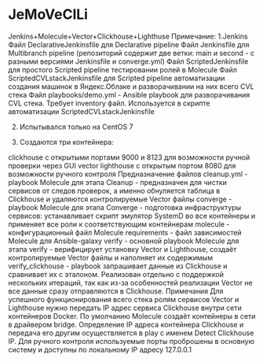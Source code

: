 # JeMoVeClLi
Jenkins+Molecule+Vector+Clickhouse+Lighthuse
Примечание:
1.Jenkins
Файл DeclarativeJenkinsfile для Declarative pipeline
Файл Jenkinsfile для Multibranch pipeline (репозиторий содержит две ветки: main и second - с разными версиями Jenkinsfile и converge.yml)
Файл ScriptedJenkinsfile для простого Scripted pipeline тестировании ролей в Molecule
Файл ScriptedCVLstackJenkinsfile для Scripted pipeline автоматизации создания машинок в Яндекс.Облаке и разворачивании на них всего CVL стека
Файл playbooks/demo.yml - Ansible playbook для разворачивания CVL стека. Требует inventory файл. Используется в скрипте автоматизации ScriptedCVLstackJenkinsfile

2. Испытывался только на CentOS 7

3. Создаются три контейнера:

clickhouse с открытыми портами 9000 и 8123 для возможности ручной проверки через GUI
vector
lighthouse с открытым портом 8080 для возможности ручного контроля
Предназначение файлов
cleanup.yml - playbook Molecule для этапа Cleanup - предназначен для чистки сервисов от следов проверок, а именно обнуляется таблица в Clickhouse и удаляются контролируемые Vector файлы
converge - playbook Molecule для этапа Converge - подготовка инфраструктуры сервисов: устанавливает скрипт эмулятор SystemD во все контейнеры и применяет все роли к соответствующим контейнерам
molecule - конфигурационный файл Molecule
requirements - файл зависимостей Molecule для Ansible-galaxy
verify - основной playbook Molecule для этапа verify - верифицирует установку Vector и Lighthouse, создаёт контролируемые Vector файлы и наполняет их содержимым
verify_clickhouse - playbook запрашивает данные из Clickhouse и сравнивает их с эталоном. Реализован отдельно с поддержкой нескольких итераций, так как из-за особенностей реализации Vector не все данные сразу отправляются в Clickhouse.
Примечания
Для успешного функционирования всего стека ролям сервисов Vector и Lighthouse нужно передать IP адрес сервиса Clickhouse внутри сети контейнеров Docker. По умолчанию Molecule создаёт контейнеры в сети в драйвером bridge. Определение IP адреса контейнера Clickhouse и передача его другим осуществляется в play с именем Detect Clickhouse IP. Для ручного контроля используемые порты проброшены в основную систему и доступны по локальному IP адресу 127.0.0.1

